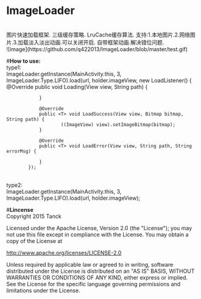 # ImageLoader
<br>
图片快速加载框架.
三级缓存策略.
LruCache缓存算法.
支持:1.本地图片.2.网络图片.3.加载淡入淡出动画.可以关闭开启.
自带框架动画.解决错位问题.<br>
![image](https://github.com/q422013/ImageLoader/blob/master/test.gif)

#<b>How to use:</b>
<br>
type1:<br>
ImageLoader.getInstance(MainActivity.this, 3, ImageLoader.Type.LIFO).load(url, holder.imageView, new LoadListener<View>() {
                @Override
                public <T> void Loading(View view, String path) {

                }

                @Override
                public <T> void LoadSuccess(View view, Bitmap bitmap, String path) {
                        ((ImageView) view).setImageBitmap(bitmap);
                }

                @Override
                public <T> void LoadError(View view, String path, String errorMsg) {

                }
            });
            
<br>
type2:<br>
ImageLoader.getInstance(MainActivity.this, 3, ImageLoader.Type.LIFO).load(url, holder.imageView);

#<b>Lincense</b>
<br>
Copyright 2015 Tanck

Licensed under the Apache License, Version 2.0 (the "License");
you may not use this file except in compliance with the License.
You may obtain a copy of the License at

   http://www.apache.org/licenses/LICENSE-2.0

Unless required by applicable law or agreed to in writing, software
distributed under the License is distributed on an "AS IS" BASIS,
WITHOUT WARRANTIES OR CONDITIONS OF ANY KIND, either express or implied.
See the License for the specific language governing permissions and
limitations under the License.
